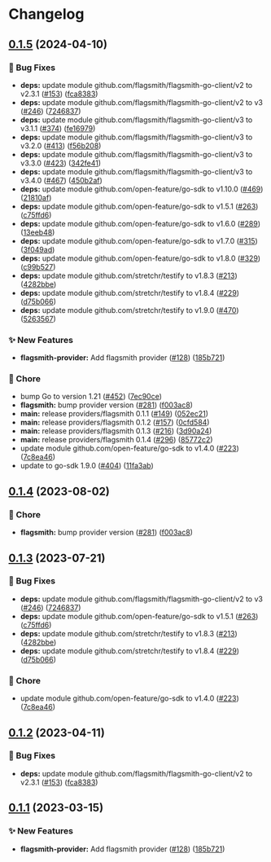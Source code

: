 # Changelog

## [0.1.5](https://github.com/Kavindu-Dodan/go-sdk-contrib/compare/providers/flagsmith-v0.1.4...providers/flagsmith/v0.1.5) (2024-04-10)


### 🐛 Bug Fixes

* **deps:** update module github.com/flagsmith/flagsmith-go-client/v2 to v2.3.1 ([#153](https://github.com/Kavindu-Dodan/go-sdk-contrib/issues/153)) ([fca8383](https://github.com/Kavindu-Dodan/go-sdk-contrib/commit/fca838357c1198ccb66cbcf68d52e73e37e9a51b))
* **deps:** update module github.com/flagsmith/flagsmith-go-client/v2 to v3 ([#246](https://github.com/Kavindu-Dodan/go-sdk-contrib/issues/246)) ([7246837](https://github.com/Kavindu-Dodan/go-sdk-contrib/commit/72468374bcdad9f173773f4ad35b345952bcd3f1))
* **deps:** update module github.com/flagsmith/flagsmith-go-client/v3 to v3.1.1 ([#374](https://github.com/Kavindu-Dodan/go-sdk-contrib/issues/374)) ([fe16979](https://github.com/Kavindu-Dodan/go-sdk-contrib/commit/fe169793196e73575b326beec36dbba5a0cb19d0))
* **deps:** update module github.com/flagsmith/flagsmith-go-client/v3 to v3.2.0 ([#413](https://github.com/Kavindu-Dodan/go-sdk-contrib/issues/413)) ([f56b208](https://github.com/Kavindu-Dodan/go-sdk-contrib/commit/f56b20875132bd99237b1e655cc09760f459b51c))
* **deps:** update module github.com/flagsmith/flagsmith-go-client/v3 to v3.3.0 ([#423](https://github.com/Kavindu-Dodan/go-sdk-contrib/issues/423)) ([342fe41](https://github.com/Kavindu-Dodan/go-sdk-contrib/commit/342fe41318035ca0ac67d855a4be9d6e6ad7c021))
* **deps:** update module github.com/flagsmith/flagsmith-go-client/v3 to v3.4.0 ([#467](https://github.com/Kavindu-Dodan/go-sdk-contrib/issues/467)) ([450b2af](https://github.com/Kavindu-Dodan/go-sdk-contrib/commit/450b2afd54ac39e4b30e1031fb778d7b50004613))
* **deps:** update module github.com/open-feature/go-sdk to v1.10.0 ([#469](https://github.com/Kavindu-Dodan/go-sdk-contrib/issues/469)) ([21810af](https://github.com/Kavindu-Dodan/go-sdk-contrib/commit/21810afc33fce9a3940ec9dc59e65f140fcbaa57))
* **deps:** update module github.com/open-feature/go-sdk to v1.5.1 ([#263](https://github.com/Kavindu-Dodan/go-sdk-contrib/issues/263)) ([c75ffd6](https://github.com/Kavindu-Dodan/go-sdk-contrib/commit/c75ffd6017689a86860dec92c1a1564b6145f0c9))
* **deps:** update module github.com/open-feature/go-sdk to v1.6.0 ([#289](https://github.com/Kavindu-Dodan/go-sdk-contrib/issues/289)) ([13eeb48](https://github.com/Kavindu-Dodan/go-sdk-contrib/commit/13eeb482ee3d69c5fb8100563501c2250b6454f1))
* **deps:** update module github.com/open-feature/go-sdk to v1.7.0 ([#315](https://github.com/Kavindu-Dodan/go-sdk-contrib/issues/315)) ([3f049ad](https://github.com/Kavindu-Dodan/go-sdk-contrib/commit/3f049ad34e93c3b9b9d4cf5a2e56f3777eb858e6))
* **deps:** update module github.com/open-feature/go-sdk to v1.8.0 ([#329](https://github.com/Kavindu-Dodan/go-sdk-contrib/issues/329)) ([c99b527](https://github.com/Kavindu-Dodan/go-sdk-contrib/commit/c99b52728bad9dce52bfb78a08ae5f4eea83a397))
* **deps:** update module github.com/stretchr/testify to v1.8.3 ([#213](https://github.com/Kavindu-Dodan/go-sdk-contrib/issues/213)) ([4282bbe](https://github.com/Kavindu-Dodan/go-sdk-contrib/commit/4282bbe2bcccda3c4f59f6fe7cfd272df90e675e))
* **deps:** update module github.com/stretchr/testify to v1.8.4 ([#229](https://github.com/Kavindu-Dodan/go-sdk-contrib/issues/229)) ([d75b066](https://github.com/Kavindu-Dodan/go-sdk-contrib/commit/d75b0666417a0b0e46cbe4f157e34765fe9bc7d9))
* **deps:** update module github.com/stretchr/testify to v1.9.0 ([#470](https://github.com/Kavindu-Dodan/go-sdk-contrib/issues/470)) ([5263567](https://github.com/Kavindu-Dodan/go-sdk-contrib/commit/52635679b633e01e23196885a4a98d3cecbc8822))


### ✨ New Features

* **flagsmith-provider:** Add flagsmith provider ([#128](https://github.com/Kavindu-Dodan/go-sdk-contrib/issues/128)) ([185b721](https://github.com/Kavindu-Dodan/go-sdk-contrib/commit/185b721566c0f17ea2065005f20fe1d76624d805))


### 🧹 Chore

* bump Go to version 1.21 ([#452](https://github.com/Kavindu-Dodan/go-sdk-contrib/issues/452)) ([7ec90ce](https://github.com/Kavindu-Dodan/go-sdk-contrib/commit/7ec90ce4f9b06670187561afd9e342eed4228be1))
* **flagsmith:** bump provider version ([#281](https://github.com/Kavindu-Dodan/go-sdk-contrib/issues/281)) ([f003ac8](https://github.com/Kavindu-Dodan/go-sdk-contrib/commit/f003ac8f309db7d0bae233994041fe0e416aa82d))
* **main:** release providers/flagsmith 0.1.1 ([#149](https://github.com/Kavindu-Dodan/go-sdk-contrib/issues/149)) ([052ec21](https://github.com/Kavindu-Dodan/go-sdk-contrib/commit/052ec21b5c552200d999902abb46d2fd1a8e6047))
* **main:** release providers/flagsmith 0.1.2 ([#157](https://github.com/Kavindu-Dodan/go-sdk-contrib/issues/157)) ([0cfd584](https://github.com/Kavindu-Dodan/go-sdk-contrib/commit/0cfd584b948c2a1a1dbc4af5a93fee9b021fe566))
* **main:** release providers/flagsmith 0.1.3 ([#216](https://github.com/Kavindu-Dodan/go-sdk-contrib/issues/216)) ([3d90a24](https://github.com/Kavindu-Dodan/go-sdk-contrib/commit/3d90a24e41a6988adc288da454936de831f63f65))
* **main:** release providers/flagsmith 0.1.4 ([#296](https://github.com/Kavindu-Dodan/go-sdk-contrib/issues/296)) ([85772c2](https://github.com/Kavindu-Dodan/go-sdk-contrib/commit/85772c2c010b74d6c6e065122af291d5c8570489))
* update module github.com/open-feature/go-sdk to v1.4.0 ([#223](https://github.com/Kavindu-Dodan/go-sdk-contrib/issues/223)) ([7c8ea46](https://github.com/Kavindu-Dodan/go-sdk-contrib/commit/7c8ea46e3e094f746dbf6d80ba6a1b606314e8d7))
* update to go-sdk 1.9.0 ([#404](https://github.com/Kavindu-Dodan/go-sdk-contrib/issues/404)) ([11fa3ab](https://github.com/Kavindu-Dodan/go-sdk-contrib/commit/11fa3aba065a6dd81caca30e76efc16fb64a25e3))

## [0.1.4](https://github.com/open-feature/go-sdk-contrib/compare/providers/flagsmith/v0.1.3...providers/flagsmith/v0.1.4) (2023-08-02)


### 🧹 Chore

* **flagsmith:** bump provider version ([#281](https://github.com/open-feature/go-sdk-contrib/issues/281)) ([f003ac8](https://github.com/open-feature/go-sdk-contrib/commit/f003ac8f309db7d0bae233994041fe0e416aa82d))

## [0.1.3](https://github.com/open-feature/go-sdk-contrib/compare/providers/flagsmith/v0.1.2...providers/flagsmith/v0.1.3) (2023-07-21)


### 🐛 Bug Fixes

* **deps:** update module github.com/flagsmith/flagsmith-go-client/v2 to v3 ([#246](https://github.com/open-feature/go-sdk-contrib/issues/246)) ([7246837](https://github.com/open-feature/go-sdk-contrib/commit/72468374bcdad9f173773f4ad35b345952bcd3f1))
* **deps:** update module github.com/open-feature/go-sdk to v1.5.1 ([#263](https://github.com/open-feature/go-sdk-contrib/issues/263)) ([c75ffd6](https://github.com/open-feature/go-sdk-contrib/commit/c75ffd6017689a86860dec92c1a1564b6145f0c9))
* **deps:** update module github.com/stretchr/testify to v1.8.3 ([#213](https://github.com/open-feature/go-sdk-contrib/issues/213)) ([4282bbe](https://github.com/open-feature/go-sdk-contrib/commit/4282bbe2bcccda3c4f59f6fe7cfd272df90e675e))
* **deps:** update module github.com/stretchr/testify to v1.8.4 ([#229](https://github.com/open-feature/go-sdk-contrib/issues/229)) ([d75b066](https://github.com/open-feature/go-sdk-contrib/commit/d75b0666417a0b0e46cbe4f157e34765fe9bc7d9))


### 🧹 Chore

* update module github.com/open-feature/go-sdk to v1.4.0 ([#223](https://github.com/open-feature/go-sdk-contrib/issues/223)) ([7c8ea46](https://github.com/open-feature/go-sdk-contrib/commit/7c8ea46e3e094f746dbf6d80ba6a1b606314e8d7))

## [0.1.2](https://github.com/open-feature/go-sdk-contrib/compare/providers/flagsmith/v0.1.1...providers/flagsmith/v0.1.2) (2023-04-11)


### 🐛 Bug Fixes

* **deps:** update module github.com/flagsmith/flagsmith-go-client/v2 to v2.3.1 ([#153](https://github.com/open-feature/go-sdk-contrib/issues/153)) ([fca8383](https://github.com/open-feature/go-sdk-contrib/commit/fca838357c1198ccb66cbcf68d52e73e37e9a51b))

## [0.1.1](https://github.com/open-feature/go-sdk-contrib/compare/providers/flagsmith-v0.1.0...providers/flagsmith/v0.1.1) (2023-03-15)


### ✨ New Features

* **flagsmith-provider:** Add flagsmith provider ([#128](https://github.com/open-feature/go-sdk-contrib/issues/128)) ([185b721](https://github.com/open-feature/go-sdk-contrib/commit/185b721566c0f17ea2065005f20fe1d76624d805))

